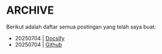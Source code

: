 # ARCHIVE
Berikut adalah daftar semua postingan yang telah saya buat:

* 20250704 | [Docsify](/posts/20250704_docsify)
* 20250704 | [Github](/posts/20250704_github)
